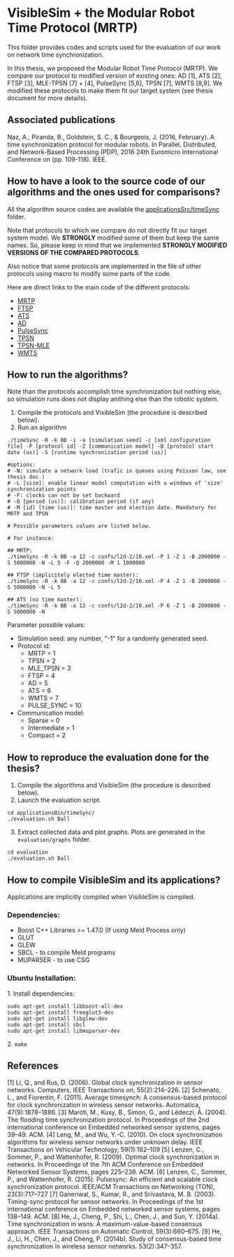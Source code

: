 VisibleSim + the Modular Robot Time Protocol (MRTP)
================================

This folder provides codes and scripts used for the evaluation of our work on network time synchronization.

In this thesis, we proposed the Modular Robot Time Protocol (MRTP). We compare our protocol to modified version of existing ones:  AD [1], ATS [2], FTSP [3], MLE-TPSN [7] + [4], PulseSync [5,6], TPSN [7], WMTS [8,9]. We modified these protocols to make them fit our target system (see thesis document for more details).

## Associated publications

Naz, A., Piranda, B., Goldstein, S. C., & Bourgeois, J. (2016, February). A time synchronization protocol for modular robots. In Parallel, Distributed, and Network-Based Processing (PDP), 2016 24th Euromicro International Conference on (pp. 109-118). IEEE.

## How to have a look to the source code of our algorithms and the ones used for comparisons?

All the algorithm source codes are available the [applicationsSrc/timeSync](applicationsSrc/timeSync) folder.

Note that protocols to which we compare do not directly fit our target system model. We **STRONGLY** modified some of them but keep the same names. So, please keep in mind that we implemented **STRONGLY MODIFIED VERSIONS OF THE COMPARED PROTOCOLS**. 

Also notice that some protocols are implemented in the file of other protocols using macro to modify some parts of the code.

Here are direct links to the main code of the different protocols:

* [MRTP](applicationsSrc/timeSync/mrtp/mrtp.cpp)
* [FTSP](applicationsSrc/timeSync/ftsp/ftsp.cpp)
* [ATS](applicationsSrc/timeSync/ats/ats.cpp)
* [AD](applicationsSrc/timeSync/ad/ad.cpp)
* [PulseSync](applicationsSrc/timeSync/ftsp/ftsp.cpp)
* [TPSN](applicationsSrc/timeSync/mrtp/mrtp.cpp)
* [TPSN-MLE](applicationsSrc/timeSync/mrtp/mrtp.cpp)
* [WMTS](applicationsSrc/timeSync/wmts/wmts.cpp)

## How to run the algorithms?

Note than the protocols accomplish time synchronization but nothing else, so simulation runs does not display anithing else than the robotic system.

1. Compile the protocols and VisibleSim (the procedure is described below).
2. Run an algorithm
```
./timeSync -R -k BB -i -a [simulation seed] -c [xml configuration file] -P [protocol id] -Z [communication model] -B [protocol start date (us)] -S [runtime synchronization period (us)]

#options:
# -N: simulate a network load (trafic in queues using Poisson law, see thesis doc.)
# -L [size]: enable linear model computation with a windows of 'size' synchronization points
# -F: clocks can not be set backward
# -Q [period (us)]: calibration period (if any)
# -M [id] [time (us)]: time master and election date. Mandatory for MRTP and TPSN

# Possible parameters values are listed below.

# For instance:

## MRTP:
./timeSync -R -k BB -a 12 -c confs/l2d-2/10.xml -P 1 -Z 1 -B 2000000 -S 5000000 -N -L 5 -F -Q 2000000 -M 1 1000000

## FTSP (implicitely elected time master):
./timeSync -R -k BB -a 12 -c confs/l2d-2/10.xml -P 4 -Z 1 -B 2000000 -S 5000000 -N -L 5

## ATS (no time master):
./timeSync -R -k BB -a 12 -c confs/l2d-2/10.xml -P 6 -Z 1 -B 2000000 -S 5000000 -N
```

Parameter possible values:
* Simulation seed: any number, "-1" for a randomly generated seed.
* Protocol id:
  * MRTP = 1
  * TPSN = 2
  * MLE_TPSN = 3
  * FTSP = 4
  * AD = 5
  * ATS = 6
  * WMTS = 7
  * PULSE_SYNC = 10
* Communication model:
  * Sparse = 0
  * Intermediate = 1
  * Compact = 2
  
## How to reproduce the evaluation done for the thesis?

1. Compile the algorithms and VisibleSim (the procedure is described below).
2. Launch the evaluation script.
```
cd applicationsBin/timeSync/
./evaluation.sh Ball
```
3. Extract collected data and plot graphs. Plots are generated in the `evaluation/graphs` folder.
```
cd evaluation
./evaluation.sh Ball
```

## How to compile VisibleSim and its applications?

Applications are implicitly compiled when VisibleSim is compiled.

### Dependencies:
 - Boost C++ Libraries >= 1.47.0 (If using Meld Process only)
 - GLUT
 - GLEW
 - SBCL - to compile Meld programs
 - MUPARSER - to use CSG

### Ubuntu Installation:

1\. Install dependencies:
```shell
sudo apt-get install libboost-all-dev
sudo apt-get install freeglut3-dev
sudo apt-get install libglew-dev
sudo apt-get install sbcl
sudo apt-get install libmuparser-dev
```
2\. `make`

## References

[1] Li, Q., and Rus, D. (2006). Global clock synchronization in sensor networks. Computers, IEEE Transactions on, 55(2):214–226.
[2] Schenato, L., and Fiorentin, F. (2011). Average timesynch: A consensus-based protocol for clock synchronization in wireless sensor networks. Automatica, 47(9):1878–1886.
[3] Maróti, M., Kusy, B., Simon, G., and Lédeczi, Á. (2004). The flooding time synchronization protocol. In Proceedings of the 2nd international conference on Embedded networked sensor systems, pages 39–49. ACM.
[4] Leng, M., and Wu, Y.-C. (2010). On clock synchronization algorithms for wireless sensor networks under unknown delay. IEEE Transactions on Vehicular Technology, 59(1):182–109
[5] Lenzen, C., Sommer, P., and Wattenhofer, R. (2009). Optimal clock synchronization in networks. In Proceedings of the 7th ACM Conference on Embedded Networked Sensor Systems, pages 225–238. ACM.
[6] Lenzen, C., Sommer, P., and Wattenhofer, R. (2015). Pulsesync: An efficient and scalable clock synchronization protocol. IEEE/ACM Transactions on Networking (TON), 23(3):717–727
[7] Ganeriwal, S., Kumar, R., and Srivastava, M. B. (2003). Timing-sync protocol for sensor networks. In Proceedings of the 1st international conference on Embedded networked sensor systems, pages 138–149. ACM.
[8] He, J., Cheng, P., Shi, L., Chen, J., and Sun, Y. (2014a). Time synchronization in wsns: A maximum-value-based consensus approach. IEEE Transactions on Automatic Control, 59(3):660–675.
[9] He, J., Li, H., Chen, J., and Cheng, P. (2014b). Study of consensus-based time synchronization in wireless sensor networks. 53(2):347–357.